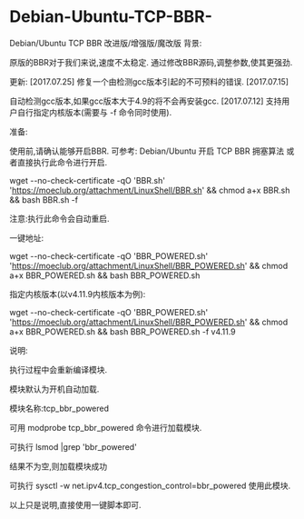 # Debian-Ubuntu-TCP-BBR-
Debian/Ubuntu TCP BBR 改进版/增强版/魔改版
背景:

原版的BBR对于我们来说,速度不太稳定. 通过修改BBR源码,调整参数,使其更强劲.


更新: [2017.07.25] 修复一个由检测gcc版本引起的不可预料的错误. [2017.07.15] 

自动检测gcc版本,如果gcc版本大于4.9的将不会再安装gcc. [2017.07.12] 支持用户自行指定内核版本(需要与 -f 命令同时使用).


准备:

使用前,请确认能够开启BBR. 可参考: Debian/Ubuntu 开启 TCP BBR 拥塞算法 或者直接执行此命令进行开启.

wget --no-check-certificate -qO 'BBR.sh' 'https://moeclub.org/attachment/LinuxShell/BBR.sh' && chmod a+x BBR.sh && bash BBR.sh -f


注意:执行此命令会自动重启.

一键地址:

wget --no-check-certificate -qO 'BBR_POWERED.sh' 'https://moeclub.org/attachment/LinuxShell/BBR_POWERED.sh' && chmod a+x BBR_POWERED.sh && bash BBR_POWERED.sh


指定内核版本(以v4.11.9内核版本为例):

wget --no-check-certificate -qO 'BBR_POWERED.sh' 'https://moeclub.org/attachment/LinuxShell/BBR_POWERED.sh' && chmod a+x BBR_POWERED.sh && bash BBR_POWERED.sh -f v4.11.9



说明:

执行过程中会重新编译模块.

模块默认为开机自动加载.

模块名称:tcp_bbr_powered

可用 modprobe tcp_bbr_powered 命令进行加载模块.

可执行 lsmod |grep 'bbr_powered'

结果不为空,则加载模块成功

可执行 sysctl -w net.ipv4.tcp_congestion_control=bbr_powered 使用此模块.

以上只是说明,直接使用一键脚本即可.

